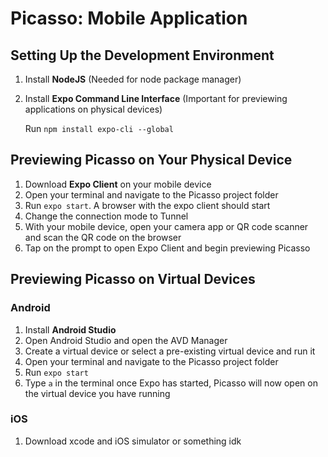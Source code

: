 # Picasso: Mobile Application

## Setting Up the Development Environment
1. Install **NodeJS** (Needed for node package manager)
2. Install **Expo Command Line Interface** (Important for previewing applications on physical devices)

    Run `npm install expo-cli --global`

## Previewing Picasso on Your Physical Device
1. Download **Expo Client** on your mobile device
2. Open your terminal and navigate to the Picasso project folder
3. Run `expo start`. A browser with the expo client should start
4. Change the connection mode to Tunnel
5. With your mobile device, open your camera app or QR code scanner and scan the QR code on the browser
6. Tap on the prompt to open Expo Client and begin previewing Picasso

## Previewing Picasso on Virtual Devices

### Android
1. Install **Android Studio**
2. Open Android Studio and open the AVD Manager
3. Create a virtual device or select a pre-existing virtual device and run it
4. Open your terminal and navigate to the Picasso project folder
5. Run `expo start`
6. Type `a` in the terminal once Expo has started, Picasso will now open on the virtual device you have running

### iOS
1. Download xcode and iOS simulator or something idk